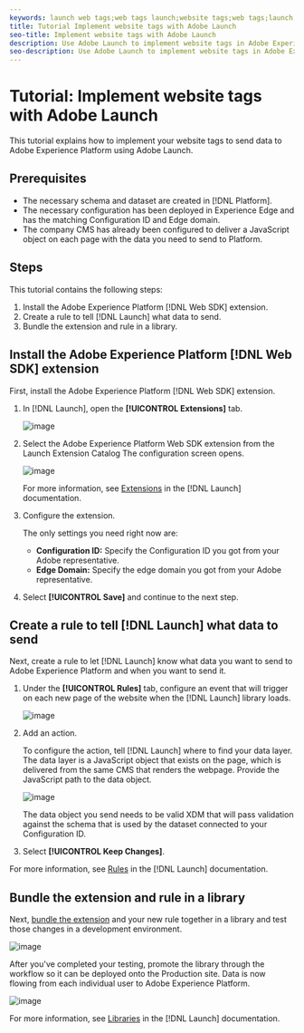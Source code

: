```yaml
---
keywords: launch web tags;web tags launch;website tags;web tags;launch;Launch
title: Tutorial Implement website tags with Adobe Launch
seo-title: Implement website tags with Adobe Launch
description: Use Adobe Launch to implement website tags in Adobe Experience Platform
seo-description: Use Adobe Launch to implement website tags in Adobe Experience Platform
---
```


# Tutorial: Implement website tags with Adobe Launch

This tutorial explains how to implement your website tags to send data to Adobe Experience Platform using Adobe Launch.

## Prerequisites

* The necessary schema and dataset are created in [!DNL Platform].
* The necessary configuration has been deployed in Experience Edge and has the matching Configuration ID and Edge domain.
* The company CMS has already been configured to deliver a JavaScript object on each page with the data you need to send to Platform.

## Steps

This tutorial contains the following steps:

1. Install the Adobe Experience Platform [!DNL Web SDK] extension.
1. Create a rule to tell [!DNL Launch] what data to send.
1. Bundle the extension and rule in a library.

## Install the Adobe Experience Platform [!DNL Web SDK] extension

First, install the Adobe Experience Platform [!DNL Web SDK] extension.

1. In [!DNL Launch], open the **[!UICONTROL Extensions]** tab.

    ![image](assets/launch-overview.png)

1. Select the Adobe Experience Platform Web SDK extension from the Launch Extension Catalog
    The configuration screen opens.

    ![image](assets/launch-extension-install.png)

    For more information, see [Extensions](https://docs.adobe.com/content/help/en/launch/using/reference/manage-resources/extensions/overview.html) in the [!DNL Launch] documentation.

1. Configure the extension.

    The only settings you need right now are:

    * **Configuration ID:** Specify the Configuration ID you got from your Adobe representative.
    * **Edge Domain:** Specify the edge domain you got from your Adobe representative.

1. Select **[!UICONTROL Save]** and continue to the next step.

## Create a rule to tell [!DNL Launch] what data to send

Next, create a rule to let [!DNL Launch] know what data you want to send to Adobe Experience Platform and when you want to send it.

1. Under the **[!UICONTROL Rules]** tab, configure an event that will trigger on each new page of the website when the [!DNL Launch] library loads.

    ![image](assets/launch-make-a-rule.png)

1. Add an action.

    To configure the action, tell [!DNL Launch] where to find your data layer. The data layer is a JavaScript object that exists on the page, which is delivered from the same CMS that renders the webpage. Provide the JavaScript path to the data object.

    ![image](assets/launch-add-aep-action.png)

    The data object you send needs to be valid XDM that will pass validation against the schema that is used by the dataset connected to your Configuration ID.
    
1. Select **[!UICONTROL Keep Changes]**.

For more information, see [Rules](https://docs.adobe.com/content/help/en/launch/using/reference/manage-resources/rules.html) in the [!DNL Launch] documentation.

## Bundle the extension and rule in a library

Next, [bundle the extension](https://docs.adobe.com/content/help/en/launch/using/reference/publish/overview.html) and your new rule together in a library and test those changes in a development environment.

![image](assets/launch-add-changes-to-library.png)

After you've completed your testing, promote the library through the workflow so it can be deployed onto the Production site. Data is now flowing from each individual user to Adobe Experience Platform.

![image](assets/launch-promote-library.png)

For more information, see [Libraries](https://docs.adobe.com/content/help/en/launch/using/reference/publish/libraries.html) in the [!DNL Launch] documentation.